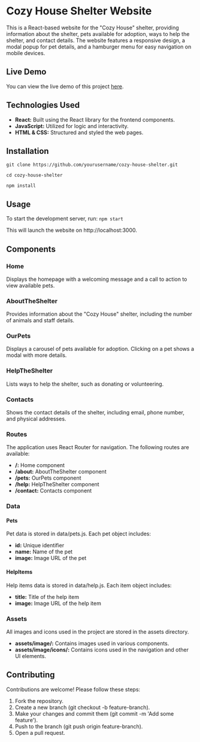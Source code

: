 # Cozy House Shelter Website
This is a React-based website for the "Cozy House" shelter, providing information about the shelter, pets available for adoption, ways to help the shelter, and contact details. The website features a responsive design, a modal popup for pet details, and a hamburger menu for easy navigation on mobile devices.

## Live Demo

You can view the live demo of this project [here](https://milee777-coffee-shop-menu.netlify.app/).

## Technologies Used

- **React:** Built using the React library for the frontend components.
- **JavaScript:** Utilized for logic and interactivity.
- **HTML & CSS:** Structured and styled the web pages.

## Installation
``
git clone https://github.com/yourusername/cozy-house-shelter.git
``

``
cd cozy-house-shelter
``

``
npm install
``

## Usage
To start the development server, run: 
`` npm start ``

This will launch the website on http://localhost:3000.

## Components
### Home
Displays the homepage with a welcoming message and a call to action to view available pets.

### AboutTheShelter
Provides information about the "Cozy House" shelter, including the number of animals and staff details.

### OurPets
Displays a carousel of pets available for adoption. Clicking on a pet shows a modal with more details.

### HelpTheShelter
Lists ways to help the shelter, such as donating or volunteering.

### Contacts
Shows the contact details of the shelter, including email, phone number, and physical addresses.

### Routes
The application uses React Router for navigation. The following routes are available:

- **/:** Home component
- **/about:** AboutTheShelter component
- **/pets:** OurPets component
- **/help:** HelpTheShelter component
- **/contact:** Contacts component

### Data
#### Pets
Pet data is stored in data/pets.js. Each pet object includes:

- **id:** Unique identifier
- **name:** Name of the pet
- **image:** Image URL of the pet

#### HelpItems
Help items data is stored in data/help.js. Each item object includes:

- **title:** Title of the help item
- **image:** Image URL of the help item

### Assets
All images and icons used in the project are stored in the assets directory.

- **assets/image/:** Contains images used in various components.
- **assets/image/icons/:** Contains icons used in the navigation and other UI elements.

## Contributing
Contributions are welcome! Please follow these steps:

1. Fork the repository.
2. Create a new branch (git checkout -b feature-branch).
3. Make your changes and commit them (git commit -m 'Add some feature').
4. Push to the branch (git push origin feature-branch).
5. Open a pull request.